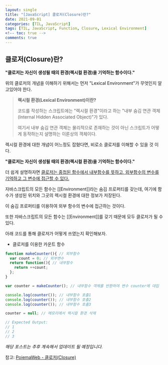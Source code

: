 ```yaml
---
layout: single
title: "[JavaScript] 클로저(Closure)란?"
date: 2021-09-01
categories: [TIL, JavaScript]
tags: [TIL, JavaScript, Function, Closure, Lexical Environment]
<!-- toc: true -->
comments: true
---
```


## 클로저(Closure)란?
**"클로저는 자신이 생성될 때의 환경(렉시컬 환경)을 기억하는 함수이다."**

위의 클로저의 개념을 이해하기 위해서는 먼저 "Lexical Environment"가 무엇인지 알고있어야 한다.


> **렉시컬 환경(Lexical Environment)이란?**
> 
> 코드를 작성하는 스크립트에는 "렉시컬 환경"이라고 하는 "내부 숨김 연관 객체(Internal Hidden Associated Object)"가 있다. 
> 
> 여기서 내부 숨김 연관 객체는 물리적으로 존재하는 것이 아닌 스크립트가 어떻게 동작하는지 설명하는 이론상의 객체이다. 
<!-- >
> 함수로 예를 든다면, 함수를 호출하고 그 함수가 실행될 때마다 새로운 렉시컬 환경이 생성된다. 
> 
> 그렇게 생성된 렉시컬 환경에는 해당 함수를 실행할 때 필요한 매개변수와 지역변수들이 저장된다.  -->


렉시컬 환경에 대한 개념이 어느정도 잡혔다면, 비로소 클로저를 이해할 수 있을 것 이다. 

**"클로저는 자신이 생성될 때의 환경(렉시컬 환경)을 기억하는 함수이다."**

더 쉽게 설명하자면 <u>클로저는 중첩된 함수에서 내부함수를 뜻하고, 외부함수의 변수를 기억하고 그 변수에 접근할 수 있다.</u> 

자바스크립트의 모든 함수는 [[Environment]]라는 숨김 프로퍼티를 갖는데, 여기에 함수가 생성된 위치와 그곳의 렉시컬 환경에 대한 정보가 저장된다.

이 숨김 프로퍼티를 이용하여 외부 함수의 변수에 접근하는 것이다. 

또한 자바스크립트의 모든 함수는 [[Environment]]를 갖기 때문에 모두 클로저가 될 수 있다.

아래 코드를 통해 클로저가 어떻게 쓰였는지 확인해보자. 
- 클로저를 이용한 카운트 함수

```javascript
function makeCounter(){ // 외부함수
  var count = 0; // 외부변수
  return function(){ // 내부함수
    return ++count;
  };
}

var counter = makeCounter(); // 내부함수 객체를 반환하여 변수 counter에 대입

console.log(counter()); // 내부함수 호출1
console.log(counter()); // 내부함수 호출2
console.log(counter()); // 내부함수 호출3

counter = null; // 메모리에서 렉시컬 환경 삭제

// Expected Output:
// 1
// 2
// 3
```

*해당 포스트는 추후 계속해서 업데이트 될 예정입니다.*

참고: [PoiemaWeb - 클로저(Closure)](https://poiemaweb.com/js-closure)
